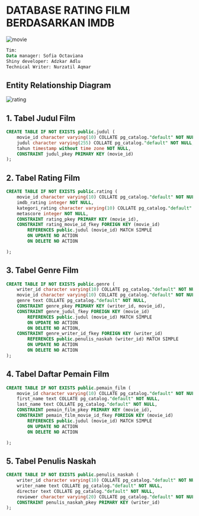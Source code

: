 # DATABASE RATING FILM BERDASARKAN IMDB 
![movie](https://user-images.githubusercontent.com/125889903/220244275-5e26e547-c6f1-4e5a-ae71-779bac691ed6.png)

```sql
Tim:
Data manager: Sofia Octaviana
Shiny developer: Adzkar Adlu 
Technical Writer: Nurzatil Aqmar
```

## Entity Relationship Diagram

![rating](https://user-images.githubusercontent.com/125889903/220243151-8edb3b13-5a3f-4362-871e-053fc1255282.png)



## 1. Tabel Judul Film
```sql 
CREATE TABLE IF NOT EXISTS public.judul (
    movie_id character varying(10) COLLATE pg_catalog."default" NOT NULL,
    judul character varying(255) COLLATE pg_catalog."default" NOT NULL,
    tahun timestamp without time zone NOT NULL,
    CONSTRAINT judul_pkey PRIMARY KEY (movie_id)
);
```

## 2. Tabel Rating Film 
```sql
CREATE TABLE IF NOT EXISTS public.rating (
    movie_id character varying(10) COLLATE pg_catalog."default" NOT NULL,
    imdb_rating integer NOT NULL,
    kategori_rating character varying(10) COLLATE pg_catalog."default" NOT NULL,
    metascore integer NOT NULL,
    CONSTRAINT rating_pkey PRIMARY KEY (movie_id),
    CONSTRAINT rating_movie_id_fkey FOREIGN KEY (movie_id)
        REFERENCES public.judul (movie_id) MATCH SIMPLE
        ON UPDATE NO ACTION
        ON DELETE NO ACTION

);
```

## 3. Tabel Genre Film
```sql
CREATE TABLE IF NOT EXISTS public.genre (
    writer_id character varying(10) COLLATE pg_catalog."default" NOT NULL,
    movie_id character varying(10) COLLATE pg_catalog."default" NOT NULL,
    genre text COLLATE pg_catalog."default" NOT NULL,
    CONSTRAINT genre_pkey PRIMARY KEY (writer_id, movie_id),
    CONSTRAINT genre_judul_fkey FOREIGN KEY (movie_id)
        REFERENCES public.judul (movie_id) MATCH SIMPLE
        ON UPDATE NO ACTION
        ON DELETE NO ACTION,
    CONSTRAINT genre_writer_id_fkey FOREIGN KEY (writer_id)
        REFERENCES public.penulis_naskah (writer_id) MATCH SIMPLE
        ON UPDATE NO ACTION
        ON DELETE NO ACTION
);
```

## 4. Tabel Daftar Pemain Film
```sql
CREATE TABLE IF NOT EXISTS public.pemain_film (
    movie_id character varying(10) COLLATE pg_catalog."default" NOT NULL,
    first_name text COLLATE pg_catalog."default" NOT NULL,
    last_name text COLLATE pg_catalog."default" NOT NULL,
    CONSTRAINT pemain_film_pkey PRIMARY KEY (movie_id),
    CONSTRAINT pemain_film_movie_id_fkey FOREIGN KEY (movie_id)
        REFERENCES public.judul (movie_id) MATCH SIMPLE
        ON UPDATE NO ACTION
        ON DELETE NO ACTION

);
```

## 5. Tabel Penulis Naskah
```sql
CREATE TABLE IF NOT EXISTS public.penulis_naskah (
    writer_id character varying(10) COLLATE pg_catalog."default" NOT NULL,
    writer_name text COLLATE pg_catalog."default" NOT NULL,
    director text COLLATE pg_catalog."default" NOT NULL,
    reviewer character varying(20) COLLATE pg_catalog."default" NOT NULL,
    CONSTRAINT penulis_naskah_pkey PRIMARY KEY (writer_id)
);
```
